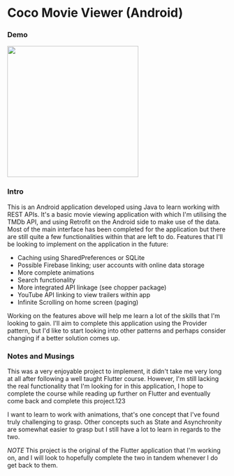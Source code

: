 # Coco Movie Viewer (Android)
### Demo
<img src='demo.gif' height=300/>

### Intro

This is an Android application developed using Java to learn working with REST APIs. It's a basic movie viewing application with which I'm utilising the TMDb API, and using Retrofit on the Android side to make use of the data. Most of the main interface has been completed for the application but there are still quite a few functionalities within that are left to do. Features that I'll be looking to implement on the application in the future:
- Caching using SharedPreferences or SQLite
- Possible Firebase linking; user accounts with online data storage
- More complete animations
- Search functionality
- More integrated API linkage (see chopper package)
- YouTube API linking to view trailers within app
- Infinite Scrolling on home screen (paging)

Working on the features above will help me learn a lot of the skills that I'm looking to gain. I'll aim to complete this application using the Provider pattern, but I'd like to start looking into other patterns and perhaps consider changing if a better solution comes up.

### Notes and Musings

This was a very enjoyable project to implement, it didn't take me very long at all after following a well taught Flutter course. However, I'm still lacking the real functionality that I'm looking for in this application, I hope to complete the course while reading up further on Flutter and eventually come back and complete this project.123

I want to learn to work with animations, that's one concept that I've found truly challenging to grasp. Other concepts such as State and Asynchronity are somewhat easier to grasp but I still have a lot to learn in regards to the two. 

_NOTE_ This project is the original of the Flutter application that I'm working on, and I will look to hopefully complete the two in tandem whenever I do get back to them.
